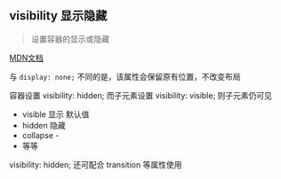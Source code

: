 ## visibility 显示隐藏

> 设置容器的显示或隐藏

<a href="https://developer.mozilla.org/zh-CN/docs/Web/CSS/visibility" target="_blank">MDN文档</a> 

与 `display: none;` 不同的是，该属性会保留原有位置，不改变布局

容器设置 visibility: hidden; 而子元素设置 visibility: visible; 则子元素仍可见

- visible 显示 默认值
- hidden 隐藏
- collapse - 
- 等等

visibility: hidden; 还可配合 transition 等属性使用

